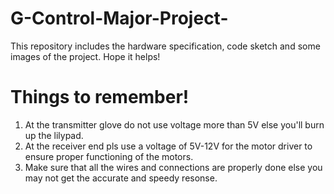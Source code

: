 # G-Control-Major-Project-
This repository includes the hardware specification, code sketch and some images of the project. Hope it helps!

# Things to remember!
1. At the transmitter glove do not use voltage more than 5V else you'll burn up the lilypad.
2. At the receiver end pls use a voltage of 5V-12V for the motor driver to ensure proper functioning of the motors.
3. Make sure that all the wires and connections are properly done else you may not get the accurate and speedy resonse.
